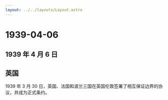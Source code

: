 ```yaml
---
layout: ../../layouts/Layout.astro
---
```


# 1939-04-06

## 1939 年 4 月 6 日

## 英国

1939 年 3 月 30
日，英国、法国和波兰三国在英国伦敦签署了相互保证边界的协议，并成为正式条约。